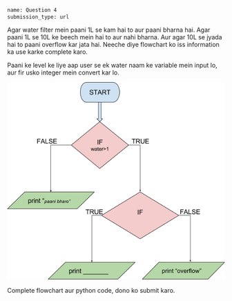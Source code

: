 ```ngMeta
name: Question 4
submission_type: url
```

Agar water filter mein paani 1L se kam hai to aur paani bharna hai. Agar paani 1L se 10L ke beech mein hai to aur nahi bharna. Aur agar 10L se jyada hai to paani overflow kar jata hai. Neeche diye flowchart ko iss information ka use karke complete karo.

Paani ke level ke liye aap user se ek water naam ke variable mein input lo, aur fir usko integer mein convert kar lo.

![question 6 png](assets/question4-image1.png)

Complete flowchart aur python code, dono ko submit karo.
